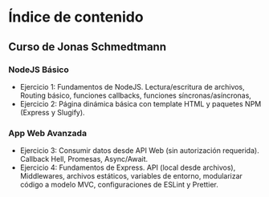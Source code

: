 # Índice de contenido

## Curso de Jonas Schmedtmann

### NodeJS Básico

- Ejercicio 1: Fundamentos de NodeJS. Lectura/escritura de archivos, Routing básico, funciones callbacks, funciones síncronas/asíncronas,
- Ejercicio 2: Página dinámica básica con template HTML y paquetes NPM (Express y Slugify).

### App Web Avanzada

- Ejercicio 3: Consumir datos desde API Web (sin autorización requerida). Callback Hell, Promesas, Async/Await.
- Ejercicio 4: Fundamentos de Express. API (local desde archivos), Middlewares, archivos estáticos, variables de entorno, modularizar código a modelo MVC, configuraciones de ESLint y Prettier.
